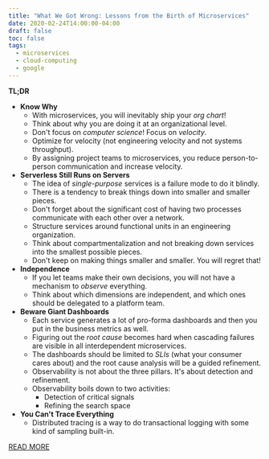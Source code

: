 ```yaml
---
title: "What We Got Wrong: Lessons from the Birth of Microservices"
date: 2020-02-24T14:00:00-04:00
draft: false
toc: false
tags:
  - microservices
  - cloud-computing
  - google
---
```


**TL;DR**

  - **Know Why**
    - With microservices, you will inevitably ship your _org chart_!
    - Think about why you are doing it at an organizational level.
    - Don't focus on _computer science_! Focus on _velocity_.
    - Optimize for velocity (not engineering velocity and not systems throughput).
    - By assigning project teams to microservices, you reduce person-to-person communication and increase velocity.
  - **Serverless Still Runs on Servers**
    - The idea of _single-purpose_ services is a failure mode to do it blindly.
    - There is a tendency to break things down into smaller and smaller pieces.
    - Don't forget about the significant cost of having two processes communicate with each other over a network.
    - Structure services around functional units in an engineering organization.
    - Think about compartmentalization and not breaking down services into the smallest possible pieces.
    - Don't keep on making things smaller and smaller. You will regret that!
  - **Independence**
    - If you let teams make their own decisions, you will not have a mechanism to _observe_ everything.
    - Think about which dimensions are independent, and which ones should be delegated to a platform team.
  - **Beware Giant Dashboards**
    - Each service generates a lot of pro-forma dashboards and then you put in the business metrics as well.
    - Figuring out the _root cause_ becomes hard when cascading failures are visible in all interdependent microservices.
    - The dashboards should be limited to _SLIs_ (what your consumer cares about) and the root cause analysis will be a guided refinement.
    - Observability is not about the three pillars. It's about detection and refinement.
    - Observability boils down to two activities:
      - Detection of critical signals
      - Refining the search space
  - **You Can't Trace Everything**
    - Distributed tracing is a way to do transactional logging with some kind of sampling built-in.

[READ MORE](https://www.infoq.com/presentations/google-microservices)
